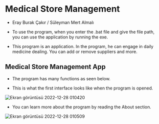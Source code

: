 # Medical Store Management

* Eray Burak Çakır / Süleyman Mert Almalı

* To use the program, when you enter the .bat file and give the file path, you can use the application by running the exe.

* This program is an application. In the program, he can engage in daily medicine dealing. You can add or remove suppliers and more.


## Medical Store Management App

* The program has many functions as seen below.

* This is what the first interface looks like when the program is opened.


![Ekran görüntüsü 2022-12-28 010420](https://user-images.githubusercontent.com/114070575/209726503-870ca391-6b95-4acc-9b5c-51c7af748963.png)

* You can learn more about the program by reading the About section.

![Ekran görüntüsü 2022-12-28 010509](https://user-images.githubusercontent.com/114070575/209726506-2c067ccf-fbea-4de0-9d2f-d12fb281e660.png)


